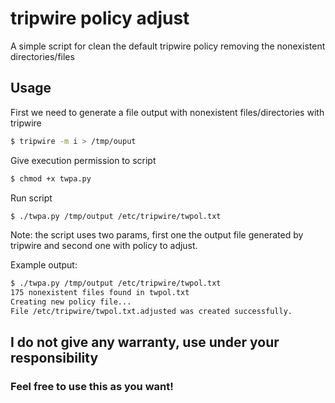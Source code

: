 # tripwire policy adjust

A simple script for clean the default tripwire policy removing the nonexistent directories/files

## Usage

First we need to generate a file output with nonexistent files/directories with tripwire
```sh
$ tripwire -m i > /tmp/ouput
```

Give execution permission to script
```sh
$ chmod +x twpa.py
```

Run script 
```sh
$ ./twpa.py /tmp/output /etc/tripwire/twpol.txt
```

Note: the script uses two params, first one the output file generated by tripwire and second one with policy to adjust.

Example output:
```sh
$ ./twpa.py /tmp/output /etc/tripwire/twpol.txt
175 nonexistent files found in twpol.txt
Creating new policy file...
File /etc/tripwire/twpol.txt.adjusted was created successfully.
```
## I do not give any warranty, use under your responsibility
### Feel free to use this as you want!

